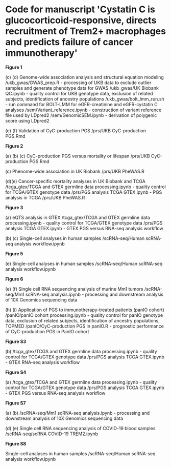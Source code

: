 # Code for manuscript 'Cystatin C is glucocorticoid-responsive, directs recruitment of Trem2+ macrophages and predicts failure of cancer immunotherapy'

**Figure 1**

(c) (d) 
Genome-wide association analysis and structural equation modeling 
/ukb_gwas/GWAS_prep.R - processing of UKB data to exclude outlier samples and generate phenotype data for GWAS
/ukb_gwas/UK Biobank QC.ipynb - quality control for UKB genotype data, exclusion of related subjects, identification of ancestry populations
/ukb_gwas/bolt_lmm_run.sh - run command for BOLT-LMM for eGFR-creatinine and eGFR-cystatin C analyses
/sem/Variant_reference.ipynb - construction of variant reference file used by LDpred2
/sem/GenomicSEM.ipynb - derivation of polygenic score using LDpred2

(e) (f) 
Validation of CyC-production PGS
/prs/UKB CyC-production PGS.Rmd

**Figure 2**

(a) (b) (c) 
CyC-production PGS versus mortality or lifespan
/prs/UKB CyC-production PGS.Rmd

(c) Phenome-wide association in UK Biobank
/prs/UKB PheWAS.R

(d)(e) Cancer-specific mortality analyses in UK Biobank and TCGA
/tcga_gtex/TCGA and GTEX germline data processing.ipynb - quality control for TCGA/GTEX genotype data
/prs/PGS analysis TCGA GTEX.ipynb - PGS analysis in TCGA
/prs/UKB PheWAS.R

**Figure 3**

(a) 
eQTS analysis in GTEX
/tcga_gtex/TCGA and GTEX germline data processing.ipynb - quality control for TCGA/GTEX genotype data
/prs/PGS analysis TCGA GTEX.ipynb - GTEX PGS versus RNA-seq analysis workflow

(b) (c) 
Single-cell analyses in human samples
/scRNA-seq/Human scRNA-seq analysis workflow.ipynb

**Figure 5**

(e) 
Single-cell analyses in human samples
/scRNA-seq/Human scRNA-seq analysis workflow.ipynb

**Figure 6**

(e) (f) 
Single cell RNA sequencing analysis of murine Mm1 tumors
/scRNA-seq/Mm1 scRNA-seq analysis.ipynb - processing and downstream analysis of 10X Genomics sequencing data

(h) (i) 
Application of PGS to immunotherapy-treated patients (panIO cohort)
/panIO/panIO cohort processing.ipynb - quality control for panIO genotype data, exclusion of related subjects, identification of ancestry populations, TOPMED
/panIO/CyC-production PGS in panIO.R - prognostic performance of CyC-production PGS in PanIO cohort

**Figure S3**

(b) 
/tcga_gtex/TCGA and GTEX germline data processing.ipynb - quality control for TCGA/GTEX genotype data
/prs/PGS analysis TCGA GTEX.ipynb - GTEX RNA-seq analysis workflow

**Figure S4**

(a) 
/tcga_gtex/TCGA and GTEX germline data processing.ipynb - quality control for TCGA/GTEX genotype data
/prs/PGS analysis TCGA GTEX.ipynb - GTEX PGS versus RNA-seq analysis workflow

**Figure S7**

(a) (b)
/scRNA-seq/Mm1 scRNA-seq analysis.ipynb - processing and downstream analysis of 10X Genomics sequencing data

(d) (e) 
Single cell RNA sequencing analysis of COVID-19 blood samples
/scRNA-seq/scRNA COVID-19 TREM2.ipynb

**Figure S8**

Single-cell analyses in human samples
/scRNA-seq/Human scRNA-seq analysis workflow.ipynb
